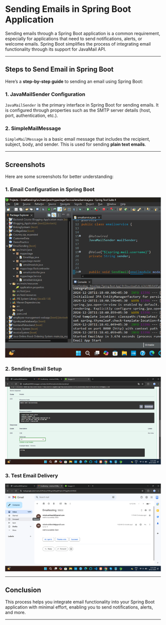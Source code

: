 # **Sending Emails in Spring Boot Application**

Sending emails through a Spring Boot application is a common requirement, especially for applications that need to send notifications, alerts, or welcome emails. Spring Boot simplifies the process of integrating email functionality through its support for JavaMail API.

---

## **Steps to Send Email in Spring Boot**

Here’s a **step-by-step guide** to sending an email using Spring Boot:

### **1. JavaMailSender Configuration**
`JavaMailSender` is the primary interface in Spring Boot for sending emails. It is configured through properties such as the SMTP server details (host, port, authentication, etc.).

### **2. SimpleMailMessage**
`SimpleMailMessage` is a basic email message that includes the recipient, subject, body, and sender. This is used for sending **plain text emails**.

---

## **Screenshots**

Here are some screenshots for better understanding:

### **1. Email Configuration in Spring Boot**
![Alt text](Screenshot%202024-12-28%20112048.png)

### **2. Sending Email Setup**
![Alt text](https://github.com/RusheeMind55/SpringBoot-Mail-Sending/blob/40e5de443db4566077531351fd82f62c81d9fe2e/Screenshot%202024-12-28%20112325.png)

### **3. Test Email Delivery**
![Alt text](https://github.com/RusheeMind55/SpringBoot-Mail-Sending/blob/c4e15ba8d45fee0ea1698628bdd37f90b1aff130/Screenshot%202024-12-28%20112351.png)

---

## **Conclusion**

This process helps you integrate email functionality into your Spring Boot application with minimal effort, enabling you to send notifications, alerts, and more.

---

